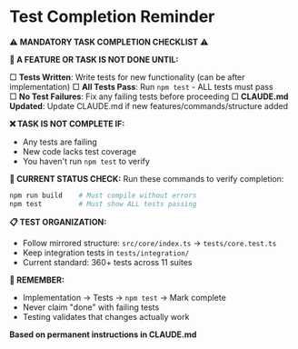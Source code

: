 # Test Completion Reminder

⚠️ **MANDATORY TASK COMPLETION CHECKLIST** ⚠️

**🔴 A FEATURE OR TASK IS NOT DONE UNTIL:**

□ **Tests Written**: Write tests for new functionality (can be after implementation)
□ **All Tests Pass**: Run `npm test` - ALL tests must pass  
□ **No Test Failures**: Fix any failing tests before proceeding
□ **CLAUDE.md Updated**: Update CLAUDE.md if new features/commands/structure added

**❌ TASK IS NOT COMPLETE IF:**
- Any tests are failing
- New code lacks test coverage  
- You haven't run `npm test` to verify

**🛑 CURRENT STATUS CHECK:**
Run these commands to verify completion:

```bash
npm run build    # Must compile without errors
npm test         # Must show ALL tests passing
```

**📋 TEST ORGANIZATION:**
- Follow mirrored structure: `src/core/index.ts` → `tests/core.test.ts` 
- Keep integration tests in `tests/integration/`
- Current standard: 360+ tests across 11 suites

**🎯 REMEMBER:**
- Implementation → Tests → `npm test` → Mark complete
- Never claim "done" with failing tests
- Testing validates that changes actually work

**Based on permanent instructions in CLAUDE.md**